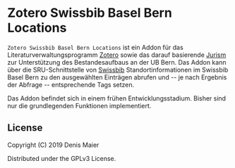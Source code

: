 # Zotero Swissbib Basel Bern Locations

`Zotero Swissbib Basel Bern Locations` ist ein Addon für das Literaturverwaltungsprogramm [Zotero](https://www.zotero.org/) sowie das darauf basierende [Jurism](https://juris-m.github.io/) zur Unterstützung des Bestandesaufbaus an der UB Bern. Das Addon kann über die SRU-Schnittstelle von [Swissbib](https://www.swissbib.ch/) Standortinformationen im Swissbib Basel Bern zu den ausgewählten Einträgen abrufen und -- je nach Ergebnis der Abfrage -- entsprechende Tags setzen. 

Das Addon befindet sich in einem frühen Entwicklungsstadium. Bisher sind nur die grundlegenden Funktionen implementiert.

## License

Copyright (C) 2019 Denis Maier

Distributed under the GPLv3 License.